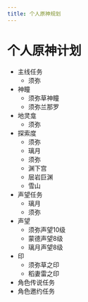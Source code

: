 ```yaml
---
title: 个人原神规划
---
```


# 个人原神计划

- 主线任务
    - 须弥
- 神瞳
    - 须弥草神瞳
    - 须弥兰那罗
- 地灵龛
    - 须弥
- 探索度
    - 须弥
    - 璃月
    - 须弥
    - 渊下宫
    - 层岩巨渊
    - 雪山
- 声望任务
    - 璃月
    - 须弥
- 声望
    - 须弥声望10级
    - 蒙德声望8级
    - 璃月声望8级
- 印
    - 须弥草之印
    - 稻妻雷之印
- 角色传说任务
- 角色邀约任务
